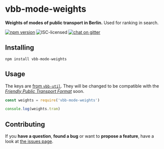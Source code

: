 # vbb-mode-weights

**Weights of modes of public transport in Berlin.** Used for ranking in search.

[![npm version](https://img.shields.io/npm/v/vbb-mode-weights.svg)](https://www.npmjs.com/package/vbb-mode-weights)
![ISC-licensed](https://img.shields.io/github/license/derhuerst/vbb-mode-weights.svg)
[![chat on gitter](https://badges.gitter.im/derhuerst.svg)](https://gitter.im/derhuerst)


## Installing

```shell
npm install vbb-mode-weights
```


## Usage

The keys are [from `vbb-util`](https://github.com/derhuerst/vbb-util/blob/90a9446/products.js). They will be changed to be compatible with the [*Friendly Public Transport Format*](https://github.com/public-transport/friendly-public-transport-format) soon.

```js
const weights = require('vbb-mode-weights')

console.log(weights.tram)
```


## Contributing

If you **have a question**, **found a bug** or want to **propose a feature**, have a look at [the issues page](https://github.com/derhuerst/vbb-mode-weights/issues).
